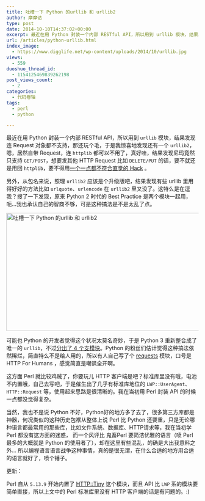 ```yaml
---
title: 吐槽一下 Python 的urllib 和 urllib2
author: 摩摩诘
type: post
date: 2014-10-10T14:37:02+00:00
excerpt: 最近在用 Python 封装一个内部 RESTful API，所以用到 urllib 模块，结果发现连 Request 对象都不支持，那还玩个毛，于是我惊喜地发现还有一个 urllib2，嗯，居然自身就支持 Request，连 httplib 都可以不用了，真好哇，结果发现尼玛竟然只支持 GET/POST，想要发其他 HTTP Request 比如 DELETE/PUT 的话，要不就还是用回 httplib，要不得用一个一点都不符合直觉的 Hack 。
url: /articles/python-urllib.html
index_image:
  - https://www.digglife.net/wp-content/uploads/2014/10/urllib.jpg
views:
  - 559
duoshuo_thread_id:
  - 1154125469839262198
post_views_count:
  - 2
categories:
  - 代码卷轴
tags:
  - perl
  - python

---
```

最近在用 Python 封装一个内部 RESTful API，所以用到 `urllib` 模块，结果发现连 Request 对象都不支持，那还玩个毛，于是我惊喜地发现还有一个 `urllib2`，嗯，居然自带 Request，连 `httplib` 都可以不用了，真好哇，结果发现尼玛竟然只支持 `GET/POST`，想要发其他 HTTP Request 比如 `DELETE/PUT` 的话，要不就还是用回 `httplib`，要不得用<a rel="nofollow" href="stackoverflow.com/questions/4511598/how-to-make-http-delete-method-using-urllib2" title="How to make HTTP DELETE method using urllib2?" target="_blank">一个一点都不符合直觉的 Hack</a> 。

<!--more-->

另外，从包名来说，照理 `urllib2` 应该是个升级版吧，结果发现有些 urllib 里用得好好的方法比如 `urlquote`、`urlencode` 在 `urllib2` 里又没了。这特么是在逗我？搜了一下发现，原来 Python 2 时代的 Best Practice 是两个模块一起用，呃&#8230;我也承认自己的智商不够，可是这种搞法是不是太乱了点。

<img src="https://www.digglife.net/wp-content/uploads/2014/10/http-request.jpg" alt="吐槽一下 Python 的urllib 和 urllib2" width="600" height="309" class="alignnone size-full wp-image-3919" />

可能也 Python 的开发者觉得这个状况太莫名奇妙，于是 Python 3 重新整合成了唯一的 `urllib`，不过<a rel="nofollow" href="https://docs.python.org/3/library/urllib.html" title="Python 3 的 urllib模块" target="_blank">分出了 4 个支模块</a>。Python 的粉丝们估计觉得这种搞法依然稀烂，简直特么不是给人用的，所以有人自己写了个 <a rel="nofollow" href="http://docs.python-requests.org/en/latest/" title="Python Request模块" target="_blank">requests</a> 模块，口号是 HTTP For Humans ，感觉简直是嘲讽全开啊。

这方面 Perl 就比较鸡贼了，你要玩儿 HTTP 客户端是吧？标准库里没有哦，电池不内置哦，自己去写吧，于是催生出了几乎有标准库地位的 `LWP::UserAgent`、`HTTP::Request` 等，使用起来思路是很清晰的。我在当初用 Perl 封装 API 的时候一点都没觉得复杂。

当然，我也不是说 Python 不好，Python好的地方多了去了，很多第三方库都是神器，何况类似的这种历史包袱从整体上说 Perl 比 Python 还要重，只是无论哪种语言都最常用的那些库，比如文件系统、数据库、HTTP请求等，我在当初学 Perl 都没有这方面的迷惑， 而一个风评比 鬼畜Perl 要简洁优雅的语言（喷 Perl 最多的大概就是 Python 的使用者了），却在这里有些混乱，的确是大出我意料之外&#8230; 所以编程语言语言战争这种事情，真的是很无谓，在什么合适的地方用合适的语言就好了，喷个锤子。

更新：

Perl 自从 `5.13.9` 开始内置了 <a href="https://github.com/chansen/p5-http-tiny" target="_blank">HTTP::Tiny</a> 这个模块，而且 API 比 `LWP` 系的模块要简单直接，所以上文中的 Perl 标准库里没有 HTTP 客户端的话是有问题的。:)
